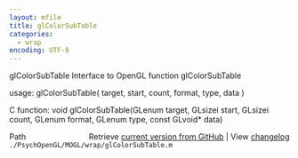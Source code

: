 ```yaml
---
layout: mfile
title: glColorSubTable
categories:
  - wrap
encoding: UTF-8
---
```


glColorSubTable  Interface to OpenGL function glColorSubTable  

usage:  glColorSubTable( target, start, count, format, type, data )  

C function:  void glColorSubTable(GLenum target, GLsizei start, GLsizei count, GLenum format, GLenum type, const GLvoid\* data)  


<div class="code_header" style="text-align:right;">
  <span style="float:left;">Path&nbsp;&nbsp;</span> <span class="counter">Retrieve <a href=
  "https://raw.github.com/Psychtoolbox-3/Psychtoolbox-3/beta/./PsychOpenGL/MOGL/wrap/glColorSubTable.m">current version from GitHub</a> | View <a href=
  "https://github.com/Psychtoolbox-3/Psychtoolbox-3/commits/beta/./PsychOpenGL/MOGL/wrap/glColorSubTable.m">changelog</a></span>
</div>
<div class="code">
  <code>./PsychOpenGL/MOGL/wrap/glColorSubTable.m</code>
</div>
